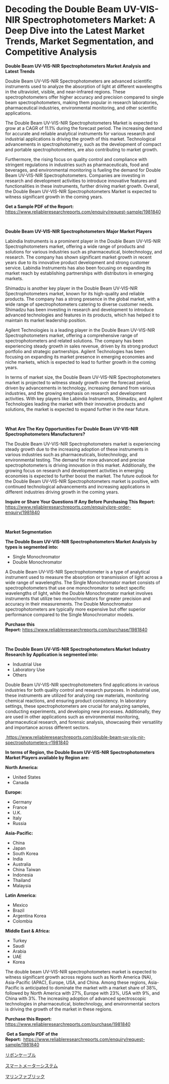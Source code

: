 <p><h1>Decoding the Double Beam UV-VIS-NIR Spectrophotometers Market: A Deep Dive into the Latest Market Trends, Market Segmentation, and Competitive Analysis</h1></p><p><strong>Double Beam UV-VIS-NIR Spectrophotometers Market Analysis and Latest Trends</strong></p>
<p><p>Double Beam UV-VIS-NIR Spectrophotometers are advanced scientific instruments used to analyze the absorption of light at different wavelengths in the ultraviolet, visible, and near-infrared regions. These spectrophotometers offer higher accuracy and precision compared to single beam spectrophotometers, making them popular in research laboratories, pharmaceutical industries, environmental monitoring, and other scientific applications.</p><p>The Double Beam UV-VIS-NIR Spectrophotometers Market is expected to grow at a CAGR of 11.1% during the forecast period. The increasing demand for accurate and reliable analytical instruments for various research and industrial applications is driving the growth of this market. Technological advancements in spectrophotometry, such as the development of compact and portable spectrophotometers, are also contributing to market growth.</p><p>Furthermore, the rising focus on quality control and compliance with stringent regulations in industries such as pharmaceuticals, food and beverages, and environmental monitoring is fueling the demand for Double Beam UV-VIS-NIR Spectrophotometers. Companies are investing in research and development activities to introduce innovative features and functionalities in these instruments, further driving market growth. Overall, the Double Beam UV-VIS-NIR Spectrophotometers Market is expected to witness significant growth in the coming years.</p></p>
<p><strong>Get a Sample PDF of the Report:&nbsp;</strong> <a href="https://www.reliableresearchreports.com/enquiry/request-sample/1981840">https://www.reliableresearchreports.com/enquiry/request-sample/1981840</a></p>
<p>&nbsp;</p>
<p><strong>Double Beam UV-VIS-NIR Spectrophotometers Major Market Players</strong></p>
<p><p>Labindia Instruments is a prominent player in the Double Beam UV-VIS-NIR Spectrophotometers market, offering a wide range of products and solutions for various industries such as pharmaceutical, biotechnology, and research. The company has shown significant market growth in recent years due to its innovative product development and strong customer service. Labindia Instruments has also been focusing on expanding its market reach by establishing partnerships with distributors in emerging markets.</p><p>Shimadzu is another key player in the Double Beam UV-VIS-NIR Spectrophotometers market, known for its high-quality and reliable products. The company has a strong presence in the global market, with a wide range of spectrophotometers catering to diverse customer needs. Shimadzu has been investing in research and development to introduce advanced technologies and features in its products, which has helped it to maintain its market leadership position.</p><p>Agilent Technologies is a leading player in the Double Beam UV-VIS-NIR Spectrophotometers market, offering a comprehensive range of spectrophotometers and related solutions. The company has been experiencing steady growth in sales revenue, driven by its strong product portfolio and strategic partnerships. Agilent Technologies has been focusing on expanding its market presence in emerging economies and niche markets, which is expected to lead to further growth in the coming years.</p><p>In terms of market size, the Double Beam UV-VIS-NIR Spectrophotometers market is projected to witness steady growth over the forecast period, driven by advancements in technology, increasing demand from various industries, and the growing emphasis on research and development activities. With key players like Labindia Instruments, Shimadzu, and Agilent Technologies leading the market with their innovative products and solutions, the market is expected to expand further in the near future.</p></p>
<p>&nbsp;</p>
<p><strong>What Are The Key Opportunities For Double Beam UV-VIS-NIR Spectrophotometers Manufacturers?</strong></p>
<p><p>The Double Beam UV-VIS-NIR Spectrophotometers market is experiencing steady growth due to the increasing adoption of these instruments in various industries such as pharmaceuticals, biotechnology, and environmental testing. The demand for more advanced and precise spectrophotometers is driving innovation in this market. Additionally, the growing focus on research and development activities in emerging economies is expected to further boost the market. The future outlook for the Double Beam UV-VIS-NIR Spectrophotometers market is positive, with continued technological advancements and increasing applications in different industries driving growth in the coming years.</p></p>
<p><strong>Inquire or Share Your Questions If Any Before Purchasing This Report:</strong> <a href="https://www.reliableresearchreports.com/enquiry/pre-order-enquiry/1981840">https://www.reliableresearchreports.com/enquiry/pre-order-enquiry/1981840</a></p>
<p>&nbsp;</p>
<p><strong>Market Segmentation</strong></p>
<p><strong>The Double Beam UV-VIS-NIR Spectrophotometers Market Analysis by types is segmented into:</strong></p>
<p><ul><li>Single Monochromator</li><li>Double Monochromator</li></ul></p>
<p><p>A Double Beam UV-VIS-NIR Spectrophotometer is a type of analytical instrument used to measure the absorption or transmission of light across a wide range of wavelengths. The Single Monochromator market consists of spectrophotometers that use one monochromator to select specific wavelengths of light, while the Double Monochromator market involves instruments that utilize two monochromators for greater precision and accuracy in their measurements. The Double Monochromator spectrophotometers are typically more expensive but offer superior performance compared to the Single Monochromator models.</p></p>
<p><strong>Purchase this Report:&nbsp;</strong><a href="https://www.reliableresearchreports.com/purchase/1981840">https://www.reliableresearchreports.com/purchase/1981840</a></p>
<p>&nbsp;</p>
<p><strong>The Double Beam UV-VIS-NIR Spectrophotometers Market Industry Research by Application is segmented into:</strong></p>
<p><ul><li>Industrial Use</li><li>Laboratory Use</li><li>Others</li></ul></p>
<p><p>Double Beam UV-VIS-NIR spectrophotometers find applications in various industries for both quality control and research purposes. In industrial use, these instruments are utilized for analyzing raw materials, monitoring chemical reactions, and ensuring product consistency. In laboratory settings, these spectrophotometers are crucial for analyzing samples, conducting experiments, and developing new processes. Additionally, they are used in other applications such as environmental monitoring, pharmaceutical research, and forensic analysis, showcasing their versatility and importance across different sectors.</p></p>
<p><a href="https://www.reliableresearchreports.com/double-beam-uv-vis-nir-spectrophotometers-r1981840">&nbsp;https://www.reliableresearchreports.com/double-beam-uv-vis-nir-spectrophotometers-r1981840</a></p>
<p><strong>In terms of Region, the Double Beam UV-VIS-NIR Spectrophotometers Market Players available by Region are:</strong></p>
<p>
    <p> <strong> North America: </strong>
        <ul>
            <li>United States</li>
            <li>Canada</li>
        </ul>
        </p> 
    <p> <strong> Europe: </strong>
        <ul>
            <li>Germany</li>
            <li>France</li>
            <li>U.K.</li>
            <li>Italy</li>
            <li>Russia</li>
        </ul>
        </p> 
    <p> <strong> Asia-Pacific: </strong>
        <ul>
            <li>China</li>
            <li>Japan</li>
            <li>South Korea</li>
            <li>India</li>
            <li>Australia</li>
            <li>China Taiwan</li>
            <li>Indonesia</li>
            <li>Thailand</li>
            <li>Malaysia</li>
        </ul>
        </p> 
    <p> <strong> Latin America: </strong>
        <ul>
            <li>Mexico</li>
            <li>Brazil</li>
            <li>Argentina Korea</li>
            <li>Colombia</li>
        </ul>
        </p> 
    <p> <strong> Middle East & Africa: </strong>
        <ul>
            <li>Turkey</li>
            <li>Saudi</li>
            <li>Arabia</li>
            <li>UAE</li>
            <li>Korea</li>
        </ul>
    </p>
    </p>
<p><p>The double beam UV-VIS-NIR spectrophotometers market is expected to witness significant growth across regions such as North America (NA), Asia-Pacific (APAC), Europe, USA, and China. Among these regions, Asia-Pacific is anticipated to dominate the market with a market share of 38%, followed by North America with 27%, Europe with 23%, USA with 9%, and China with 3%. The increasing adoption of advanced spectroscopic technologies in pharmaceutical, biotechnology, and environmental sectors is driving the growth of the market in these regions.</p></p>
<p><strong>Purchase this Report: </strong><a href="https://www.reliableresearchreports.com/purchase/1981840">https://www.reliableresearchreports.com/purchase/1981840</a></p>
<p>&nbsp;<strong>Get a Sample PDF of the Report:&nbsp;&nbsp;</strong><a href="https://www.reliableresearchreports.com/enquiry/request-sample/1981840">https://www.reliableresearchreports.com/enquiry/request-sample/1981840</a></p>
<p><strong></strong></p>
<p><p><a href="https://github.com/oqoeusbvpadwjs08/Market-Research-Report-List-1/blob/main/753543645702.md">リボンケーブル</a></p><p><a href="https://github.com/Fatimaklein1/Market-Research-Report-List-1/blob/main/916851445701.md">スマートメーターシステム</a></p><p><a href="https://github.com/CloydAbbott2023/Market-Research-Report-List-1/blob/main/655004145700.md">マリンファブリック</a></p></p>